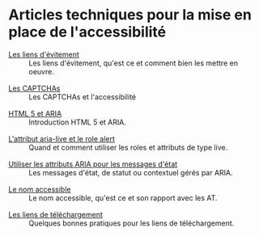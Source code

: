 # Articles techniques pour la mise en place de l'accessibilité
<script>$(document).ready(function () {
    setBreadcrumb([{"label":"Articles techniques"}]);
});</script>

<style>
    dt a {text-decoration: underline;}
    dd {margin-bottom: 1rem;}
</style>

<dl>
     <dt><a href="skiplinks.html">Les liens d'évitement</a></dt>
     <dd>Les liens d'évitement, qu'est ce et comment bien les mettre en oeuvre.</dd>
    <dt><a href="captcha.html">Les CAPTCHAs</a></dt>
    <dd>Les CAPTCHAs et l'accessibilité</dd>
    <dt><a href="htmlaria.html">HTML 5 et <abbr>ARIA</abbr></a></dt>
    <dd>Introduction HTML 5 et <abbr>ARIA</abbr>.</dd>
    <dt><a href="aria-live-alert.html">L'attribut aria-live et le role alert</a></dt>
    <dd>Quand et comment utiliser les roles et attributs de type live.</dd>
    <dt><a href="aria-status.html">Utiliser les attributs <abbr>ARIA</abbr> pour les messages d'état</a></dt>
    <dd>Les messages d'état, de statut ou contextuel gérés par <abbr>ARIA</abbr>.</dd>
    <dt><a href="a11y-name.html">Le nom accessible</a></dt>
    <dd>Le nom accessible, qu'est ce et son rapport avec les <abbr>AT</abbr>.</dd>
    <dt><a href="liens-telechargement.html">Les liens de téléchargement</a></dt>
    <dd>Quelques bonnes pratiques pour les liens de téléchargement.</dd>
</dl>
<!--  This file is part of a11y-guidelines | Our vision of mobile & web accessibility guidelines and best practices, with valid/invalid examples.
 Copyright (C) 2016  Orange SA
 See the Creative Commons Legal Code Attribution-ShareAlike 3.0 Unported License for more details (LICENSE file). -->